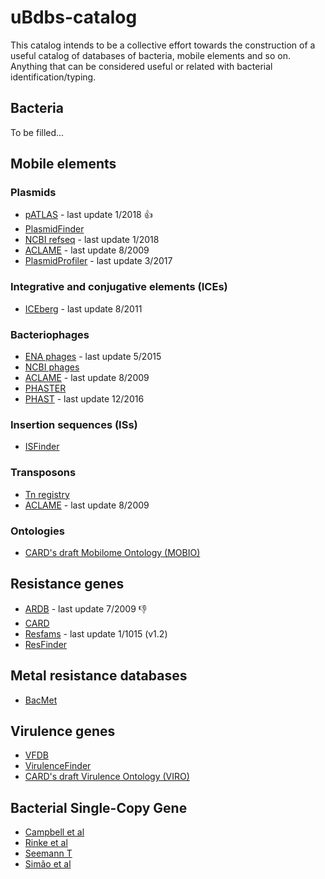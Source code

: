 # uBdbs-catalog

This catalog intends to be a collective effort towards the construction
of a useful catalog of databases of bacteria, mobile elements and so on.
Anything that can be considered useful or related with bacterial
identification/typing.

## Bacteria

To be filled...

## Mobile elements

### Plasmids

* [pATLAS](www.patlas.site) - last update 1/2018 :+1:
* [PlasmidFinder](https://cge.cbs.dtu.dk/services/PlasmidFinder/)
* [NCBI refseq](ftp://ftp.ncbi.nlm.nih.gov/refseq/release/plasmid/) -
last update 1/2018
* [ACLAME](http://aclame.ulb.ac.be/) - last update 8/2009
* [PlasmidProfiler](http://plasmid-profiler.readthedocs.io/en/latest/) - last update 3/2017

### Integrative and conjugative elements (ICEs)

* [ICEberg](http://db-mml.sjtu.edu.cn/ICEberg/) - last update 8/2011

### Bacteriophages

* [ENA phages](https://www.ebi.ac.uk/genomes/phage.html) - last update 5/2015
* [NCBI phages](https://www.ncbi.nlm.nih.gov/genomes/GenomesGroup.cgi?taxid=10239&host=bacteria)
* [ACLAME](http://aclame.ulb.ac.be/) - last update 8/2009
* [PHASTER](http://phaster.ca/)
* [PHAST](http://phast.wishartlab.com/) - last update 12/2016

### Insertion sequences (ISs)

* [ISFinder](https://www-is.biotoul.fr/)

### Transposons

* [Tn registry](http://transposon.lstmed.ac.uk/tn-registry)
* [ACLAME](http://aclame.ulb.ac.be/) - last update 8/2009

### Ontologies

* [CARD's draft Mobilome Ontology (MOBIO)](https://github.com/arpcard/mobio)

## Resistance genes

* [ARDB](https://ardb.cbcb.umd.edu/) - last update 7/2009 :-1:
* [CARD](https://card.mcmaster.ca/)
* [Resfams](http://www.dantaslab.org/resfams/) - last update 1/1015 (v1.2)
* [ResFinder](https://cge.cbs.dtu.dk/services/ResFinder/)

## Metal resistance databases

* [BacMet](http://bacmet.biomedicine.gu.se/download_temporary.html)

## Virulence genes

* [VFDB](http://www.mgc.ac.cn/VFs/)
* [VirulenceFinder](https://cge.cbs.dtu.dk/services/VirulenceFinder/)
* [CARD's draft Virulence Ontology (VIRO)](https://github.com/arpcard/viro)

## Bacterial Single-Copy Gene

* [Campbell et al](http://www.pnas.org/content/110/14/5540.full)
* [Rinke et al](http://www.nature.com/nature/journal/v499/n7459/full/nature12352.html)
* [Seemann T](https://github.com/tseemann/barrnap)
* [Simão et al](doi:10.1093/bioinformatics/btv351)
